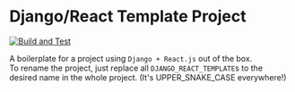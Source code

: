 # Django/React Template Project
[![Build and Test](https://github.com/emranbm/django-react-template/actions/workflows/build-and-test.yml/badge.svg)](https://github.com/emranbm/django-react-template/actions/workflows/build-and-test.yml)  

A boilerplate for a project using `Django + React.js` out of the box.  
To rename the project, just replace all `DJANGO_REACT_TEMPLATE`s to the desired name in the whole project. (It's UPPER_SNAKE_CASE everywhere!)

